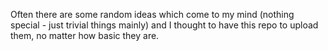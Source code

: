 Often there are some random ideas which come to my mind (nothing special - just trivial things mainly) and I thought to have this repo to upload them, no matter how basic they are.
